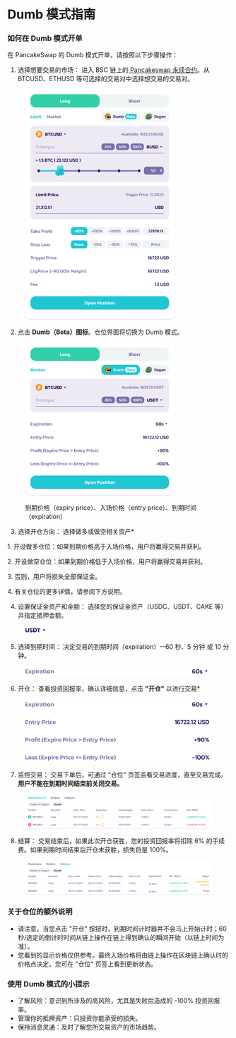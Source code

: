 # Dumb  模式指南

### 如何在 Dumb 模式开单&#x20;

在 PancakeSwap 的 Dumb 模式开单，请按照以下步骤操作：&#x20;

1. 选择想要交易的市场： 进入 BSC 链上的[ Pancakeswap 永续合约](https://perp.pancakeswap.finance/en/futures/v2/BTCUSD?theme=light\&chain=bsc)。从 BTCUSD、ETHUSD 等可选择的交易对中选择想交易的交易对。

<figure><img src="../../../../.gitbook/assets/image (376).png" alt="" width="338"><figcaption></figcaption></figure>

2. 点击 **Dumb（Beta）图标**。仓位界面将切换为 Dumb 模式。

<figure><img src="../../../../.gitbook/assets/image (377).png" alt="" width="338"><figcaption><p>到期价格（expiry price）、入场价格（entry price）、到期时间（expiration）</p></figcaption></figure>

3. 选择开仓方向： 选择做多或做空相关资产\*&#x20;

&#x20;      1\. 开设做多仓位：如果到期价格高于入场价格，用户将赢得交易并获利。&#x20;

&#x20;      2\. 开设做空仓位：如果到期价格低于入场价格，用户将赢得交易并获利。&#x20;

&#x20;      3\. 否则，用户将损失全部保证金。&#x20;

&#x20;      4\. 有关仓位的更多详情，请参阅下方说明。&#x20;

4. 设置保证金资产和金额： 选择您的保证金资产（USDC、USDT、CAKE 等）并指定抵押金额。

<figure><img src="../../../../.gitbook/assets/image (378).png" alt=""><figcaption></figcaption></figure>

5. 选择到期时间： 决定交易的到期时间（expiration）--60 秒、5 分钟 或 10 分钟。

<figure><img src="../../../../.gitbook/assets/image (379).png" alt=""><figcaption></figcaption></figure>

6. 开仓： 查看投资回报率，确认详细信息，点击 **"开仓"** 以进行交易\*

<figure><img src="../../../../.gitbook/assets/image (380).png" alt=""><figcaption></figcaption></figure>

7. 监控交易： 交易下单后，可通过 "仓位" 页签监看交易进度，直至交易完成。**用户不能在到期时间结束前关闭交易。**

<figure><img src="../../../../.gitbook/assets/image (381).png" alt=""><figcaption></figcaption></figure>

8. 结算： 交易结束后，如果此次开仓获胜，您的投资回报率将扣除 6% 的手续费。如果到期时间结束后开仓未获胜，损失将是 100%。

<figure><img src="../../../../.gitbook/assets/image (383).png" alt=""><figcaption></figcaption></figure>

### 关于仓位的额外说明&#x20;

* 请注意，当您点击 "开仓" 按钮时，到期时间计时器并不会马上开始计时；60 秒/选定的倒计时时间从链上操作在链上得到确认的瞬间开始（以链上时间为准）。&#x20;
* 您看到的显示价格仅供参考。最终入场价格将由链上操作在区块链上确认时的价格点决定。您可在 "仓位" 页签上看到更新状态。

### 使用 Dumb 模式的小提示&#x20;

* 了解风险：意识到所涉及的高风险，尤其是失败后造成的 -100% 投资回报率。&#x20;
* 管理你的抵押资产：只投资你能承受的损失。&#x20;
* 保持消息灵通：及时了解您所交易资产的市场趋势。
